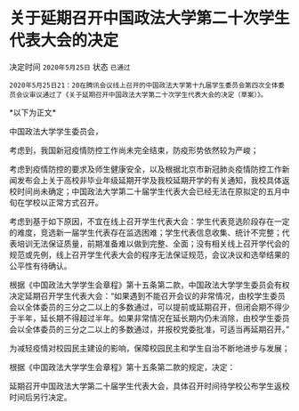 # 关于延期召开中国政法大学第二十次学生代表大会的决定

决定时间 `2020年5月25日` 状态 `已通过`

```text
2020年5月25日21：20在腾讯会议线上召开的中国政法大学第十九届学生委员会第四次全体委员会议审议通过了《关于延期召开中国政法大学第二十次学生代表大会的决定（草案）》。
```

\*以下为正文\*

中国政法大学学生委员会，

考虑到，我国新冠疫情防控工作尚未完全结束，防疫形势依然较为严峻；

考虑到疫情防控的要求及师生健康安全，以及根据北京市新冠肺炎疫情防控工作新闻发布会上关于高校非毕业年级延期开学及我校延期开学的有关通知，我校具体返校时间尚未确定；中国政法大学第二十届学生代表大会已经无法在原拟定的五月中旬在学校以正常方式召开。

考虑到基于如下原因，不宜在线上召开学生代表大会：学生代表竞选阶段存在一定的难度，竞选新一届学生代表存在监选困难；学生代表信息收集、统计不完整；代表培训无法保证质量，前期准备难以做到完整、全面；没有相关线上召开学代会的规范或先例，线上召开学生代表大会的程序无法保证规范，会议决议和选举结果的公平性有待确认。

根据《中国政法大学学生会章程》第十五条第二款，中国政法大学学生委员会有权决定延期召开学生代表大会：“如果遇到不能召开会议的非常情况，由校学生委员会以全体委员的三分之二以上的多数通过，可以提前或延期召开，但闭会期不得少于半年，延长期不得超过半年。如果非常情况在延长期内仍未消除，由校学生委员会以全体委员的三分之二以上的多数通过，并报校党委批准，可适当再延期召开。”

为减轻疫情对校园民主建设的影响，保障校园民主和学生自治不断地进步与发展；

根据《中国政法大学学生会章程》第十五条第二款的规定，决定：

延期召开中国政法大学第二十届学生代表大会，具体召开时间待学校公布学生返校时间后另行决定。

